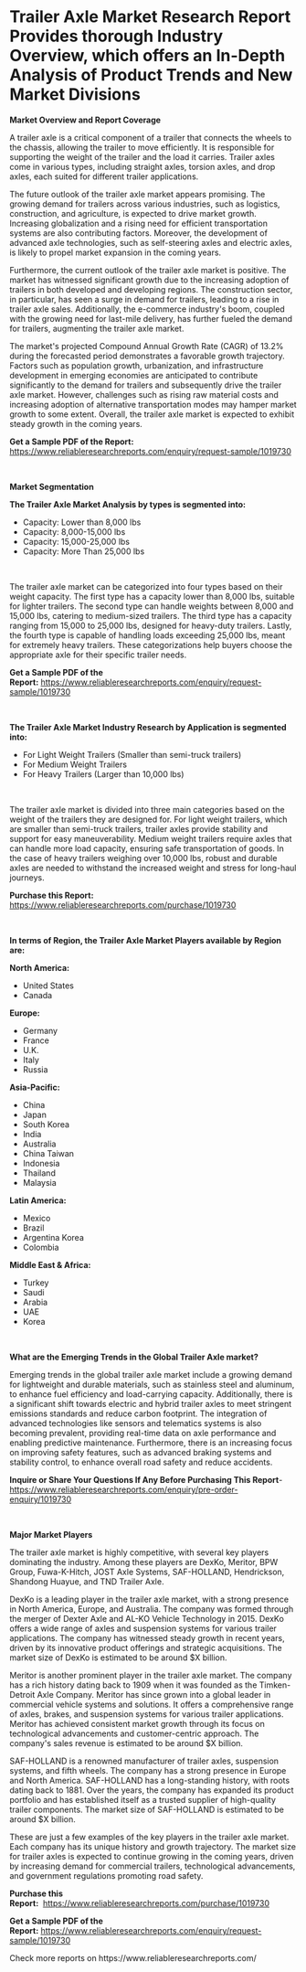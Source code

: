 <p><h1>Trailer Axle Market Research Report Provides thorough Industry Overview, which offers an In-Depth Analysis of Product Trends and New Market Divisions</h1></p><p><strong>Market Overview and Report Coverage</strong></p>
<p><p>A trailer axle is a critical component of a trailer that connects the wheels to the chassis, allowing the trailer to move efficiently. It is responsible for supporting the weight of the trailer and the load it carries. Trailer axles come in various types, including straight axles, torsion axles, and drop axles, each suited for different trailer applications.</p><p>The future outlook of the trailer axle market appears promising. The growing demand for trailers across various industries, such as logistics, construction, and agriculture, is expected to drive market growth. Increasing globalization and a rising need for efficient transportation systems are also contributing factors. Moreover, the development of advanced axle technologies, such as self-steering axles and electric axles, is likely to propel market expansion in the coming years.</p><p>Furthermore, the current outlook of the trailer axle market is positive. The market has witnessed significant growth due to the increasing adoption of trailers in both developed and developing regions. The construction sector, in particular, has seen a surge in demand for trailers, leading to a rise in trailer axle sales. Additionally, the e-commerce industry's boom, coupled with the growing need for last-mile delivery, has further fueled the demand for trailers, augmenting the trailer axle market.</p><p>The market's projected Compound Annual Growth Rate (CAGR) of 13.2% during the forecasted period demonstrates a favorable growth trajectory. Factors such as population growth, urbanization, and infrastructure development in emerging economies are anticipated to contribute significantly to the demand for trailers and subsequently drive the trailer axle market. However, challenges such as rising raw material costs and increasing adoption of alternative transportation modes may hamper market growth to some extent. Overall, the trailer axle market is expected to exhibit steady growth in the coming years.</p></p>
<p><strong>Get a Sample PDF of the Report:</strong> <a href="https://www.reliableresearchreports.com/enquiry/request-sample/1019730">https://www.reliableresearchreports.com/enquiry/request-sample/1019730</a></p>
<p>&nbsp;</p>
<p><strong>Market Segmentation</strong></p>
<p><strong>The Trailer Axle Market Analysis by types is segmented into:</strong></p>
<p><ul><li>Capacity: Lower than 8,000 lbs</li><li>Capacity: 8,000-15,000 lbs</li><li>Capacity: 15,000-25,000 lbs</li><li>Capacity: More Than 25,000 lbs</li></ul></p>
<p>&nbsp;</p>
<p><p>The trailer axle market can be categorized into four types based on their weight capacity. The first type has a capacity lower than 8,000 lbs, suitable for lighter trailers. The second type can handle weights between 8,000 and 15,000 lbs, catering to medium-sized trailers. The third type has a capacity ranging from 15,000 to 25,000 lbs, designed for heavy-duty trailers. Lastly, the fourth type is capable of handling loads exceeding 25,000 lbs, meant for extremely heavy trailers. These categorizations help buyers choose the appropriate axle for their specific trailer needs.</p></p>
<p><strong>Get a Sample PDF of the Report:</strong>&nbsp;<a href="https://www.reliableresearchreports.com/enquiry/request-sample/1019730">https://www.reliableresearchreports.com/enquiry/request-sample/1019730</a></p>
<p>&nbsp;</p>
<p><strong>The Trailer Axle Market Industry Research by Application is segmented into:</strong></p>
<p><ul><li>For Light Weight Trailers (Smaller than semi-truck trailers)</li><li>For Medium Weight Trailers</li><li>For Heavy Trailers (Larger than 10,000 lbs)</li></ul></p>
<p>&nbsp;</p>
<p><p>The trailer axle market is divided into three main categories based on the weight of the trailers they are designed for. For light weight trailers, which are smaller than semi-truck trailers, trailer axles provide stability and support for easy maneuverability. Medium weight trailers require axles that can handle more load capacity, ensuring safe transportation of goods. In the case of heavy trailers weighing over 10,000 lbs, robust and durable axles are needed to withstand the increased weight and stress for long-haul journeys.</p></p>
<p><strong>Purchase this Report:</strong>&nbsp; <a href="https://www.reliableresearchreports.com/purchase/1019730">https://www.reliableresearchreports.com/purchase/1019730</a></p>
<p>&nbsp;</p>
<p><strong>In terms of Region, the Trailer Axle Market Players available by Region are:</strong></p>
<p>
    <p> <strong> North America: </strong>
        <ul>
            <li>United States</li>
            <li>Canada</li>
        </ul>
        </p> 
    <p> <strong> Europe: </strong>
        <ul>
            <li>Germany</li>
            <li>France</li>
            <li>U.K.</li>
            <li>Italy</li>
            <li>Russia</li>
        </ul>
        </p> 
    <p> <strong> Asia-Pacific: </strong>
        <ul>
            <li>China</li>
            <li>Japan</li>
            <li>South Korea</li>
            <li>India</li>
            <li>Australia</li>
            <li>China Taiwan</li>
            <li>Indonesia</li>
            <li>Thailand</li>
            <li>Malaysia</li>
        </ul>
        </p> 
    <p> <strong> Latin America: </strong>
        <ul>
            <li>Mexico</li>
            <li>Brazil</li>
            <li>Argentina Korea</li>
            <li>Colombia</li>
        </ul>
        </p> 
    <p> <strong> Middle East & Africa: </strong>
        <ul>
            <li>Turkey</li>
            <li>Saudi</li>
            <li>Arabia</li>
            <li>UAE</li>
            <li>Korea</li>
        </ul>
    </p>
    </p>
<p>&nbsp;</p>
<p><strong>What are the Emerging Trends in the Global Trailer Axle market?</strong></p>
<p><p>Emerging trends in the global trailer axle market include a growing demand for lightweight and durable materials, such as stainless steel and aluminum, to enhance fuel efficiency and load-carrying capacity. Additionally, there is a significant shift towards electric and hybrid trailer axles to meet stringent emissions standards and reduce carbon footprint. The integration of advanced technologies like sensors and telematics systems is also becoming prevalent, providing real-time data on axle performance and enabling predictive maintenance. Furthermore, there is an increasing focus on improving safety features, such as advanced braking systems and stability control, to enhance overall road safety and reduce accidents.</p></p>
<p><strong>Inquire or Share Your Questions If Any Before Purchasing This Report</strong>- <a href="https://www.reliableresearchreports.com/enquiry/pre-order-enquiry/1019730">https://www.reliableresearchreports.com/enquiry/pre-order-enquiry/1019730</a></p>
<p>&nbsp;</p>
<p><strong>Major Market Players</strong></p>
<p><p>The trailer axle market is highly competitive, with several key players dominating the industry. Among these players are DexKo, Meritor, BPW Group, Fuwa-K-Hitch, JOST Axle Systems, SAF-HOLLAND, Hendrickson, Shandong Huayue, and TND Trailer Axle.</p><p>DexKo is a leading player in the trailer axle market, with a strong presence in North America, Europe, and Australia. The company was formed through the merger of Dexter Axle and AL-KO Vehicle Technology in 2015. DexKo offers a wide range of axles and suspension systems for various trailer applications. The company has witnessed steady growth in recent years, driven by its innovative product offerings and strategic acquisitions. The market size of DexKo is estimated to be around $X billion.</p><p>Meritor is another prominent player in the trailer axle market. The company has a rich history dating back to 1909 when it was founded as the Timken-Detroit Axle Company. Meritor has since grown into a global leader in commercial vehicle systems and solutions. It offers a comprehensive range of axles, brakes, and suspension systems for various trailer applications. Meritor has achieved consistent market growth through its focus on technological advancements and customer-centric approach. The company's sales revenue is estimated to be around $X billion.</p><p>SAF-HOLLAND is a renowned manufacturer of trailer axles, suspension systems, and fifth wheels. The company has a strong presence in Europe and North America. SAF-HOLLAND has a long-standing history, with roots dating back to 1881. Over the years, the company has expanded its product portfolio and has established itself as a trusted supplier of high-quality trailer components. The market size of SAF-HOLLAND is estimated to be around $X billion.</p><p>These are just a few examples of the key players in the trailer axle market. Each company has its unique history and growth trajectory. The market size for trailer axles is expected to continue growing in the coming years, driven by increasing demand for commercial trailers, technological advancements, and government regulations promoting road safety.</p></p>
<p><strong>Purchase this Report:</strong>&nbsp;&nbsp;<a href="https://www.reliableresearchreports.com/purchase/1019730">https://www.reliableresearchreports.com/purchase/1019730</a></p>
<p></p>
<p><strong>Get a Sample PDF of the Report:</strong>&nbsp;<a href="https://www.reliableresearchreports.com/enquiry/request-sample/1019730">https://www.reliableresearchreports.com/enquiry/request-sample/1019730</a></p>
<p>Check more reports on https://www.reliableresearchreports.com/</p>